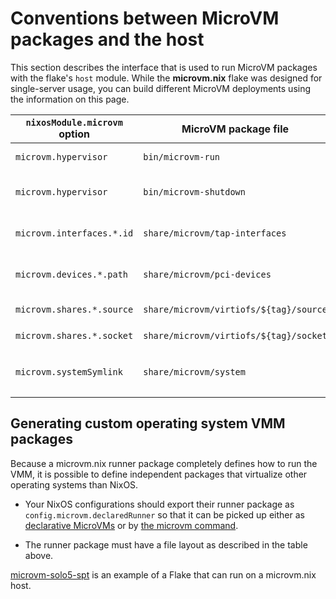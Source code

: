 # Conventions between MicroVM packages and the host

This section describes the interface that is used to run MicroVM
packages with the flake's `host` module. While the **microvm.nix**
flake was designed for single-server usage, you can build different
MicroVM deployments using the information on this page.


| `nixosModule.microvm` option | MicroVM package file                   | `nixosModules.host` systemd service | Description                                                                                   |
|------------------------------|----------------------------------------|-------------------------------------|-----------------------------------------------------------------------------------------------|
| `microvm.hypervisor`         | `bin/microvm-run`                      | `microvm@.service`                  | Start script for the main MicroVM process                                                     |
| `microvm.hypervisor`         | `bin/microvm-shutdown`                 | `microvm@.service`                  | Script for graceful shutdown of the MicroVM (i.e. triggering the power button)                |
| `microvm.interfaces.*.id`    | `share/microvm/tap-interfaces`         | `microvm-tap-interfaces@.service`   | Names of the tap network interfaces to setup for the proper user                              |
| `microvm.devices.*.path`     | `share/microvm/pci-devices`            | `microvm-pci-devices@.service`      | PCI devices that must be bound to the **vfio-pci** driver on the host                         |
| `microvm.shares.*.source`    | `share/microvm/virtiofs/${tag}/source` | `microvm-virtiofsd@.service`        | Source directory of a **virtiofs** instance by tag                                            |
| `microvm.shares.*.socket`    | `share/microvm/virtiofs/${tag}/socket` | `microvm-virtiofsd@.service`        | **virtiofsd** socket path by tag                                                              |
| `microvm.systemSymlink`      | `share/microvm/system`                 |                                     | `config.system.build.toplevel` symlink, used for comparing versions when running `microvm -l` |


## Generating custom operating system VMM packages

Because a microvm.nix runner package completely defines how to run the
VMM, it is possible to define independent packages that
virtualize other operating systems than NixOS.

- Your NixOS configurations should export their runner package as
  `config.microvm.declaredRunner` so that it can be picked up either
  as [declarative MicroVMs](declarative.md) or by [the microvm
  command](microvm-command.md).

- The runner package must have a file layout as described in the table
  above.

[microvm-solo5-spt](https://github.com/astro/microvm-solo5-spt) is an
example of a Flake that can run on a microvm.nix host.
